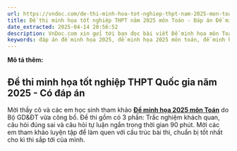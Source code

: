 ```yaml
---
url: https://vndoc.com/de-thi-minh-hoa-tot-nghiep-thpt-nam-2025-mon-toan-339835
title: Đề thi minh họa tốt nghiệp THPT năm 2025 môn Toán - Đáp án Đề minh họa Bộ GD&ĐT môn Toán 2025 - VnDoc.com
date_extracted: 2025-04-14 20:56:52
description: VnDoc.com xin gửi tới bạn đọc bài viết Đề minh họa môn Toán năm 2025, mời các bạn cùng tham khảo chi tiết tại đây.
keywords: đáp án đề minh họa 2025, đề minh họa 2025 môn toán, đề minh họa 2025 bộ giáo dục, đề tham khảo 2025, đề thi minh họa 2025, đề thi minh họa 2025 môn toán, đề minh họa môn toán 2025, đề thi thử toán 2025, đáp án đề minh họa toán 2025, đề minh họa 2025, bộ đề minh họa 2025 bộ giáo dục, đề thi minh họa, đề minh họa toán, đề minh họa thpt quốc gia 2025, đề minh họa của bộ, đáp án đề minh họa 2025 môn toán, giải đề minh họa toán 2025, đề thi minh họa môn toán 2025
---
```


**Mô tả thêm:**
## **Đề thi minh họa tốt nghiệp THPT Quốc gia năm 2025 - Có đáp án**
Mời thầy cô và các em học sinh tham khảo **[Đề minh họa 2025 môn Toán](<https://vndoc.com/de-thi-minh-hoa-tot-nghiep-thpt-nam-2025-mon-toan-339835>)** do Bộ GD&ĐT vừa công bố. Đề thi gồm có 3 phần: Trắc nghiệm khách quan, câu hỏi đúng sai và câu hỏi tự luận ngắn trong thời gian 90 phút. Mời các em tham khảo luyện tập để làm quen với cấu trúc bài thi, chuẩn bị tốt nhất cho kì thi sắp tới của mình.
